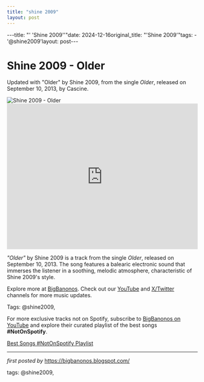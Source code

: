 ```yaml
---
title: "shine 2009"
layout: post
---
```

---title: "' 'Shine 2009''"date: 2024-12-16original_title: "'Shine 2009'"tags:  - '@shine2009'layout: post---<!-- Title of the Post --><h1 >Shine 2009 - Older</h1> <!-- Introductory Text --><p >Updated with "Older" by Shine 2009, from the single *Older*, released on September 10, 2013, by Cascine.</p> <!-- Featured Image --><div > <img src="https://i.ytimg.com/vi/mQfFVuNssuQ/maxresdefault.jpg" alt="Shine 2009 - Older" /></div> <!-- YouTube Video Embed --><div > <iframe width="100%" height="385" src="https://www.youtube.com/embed/mQfFVuNssuQ" title="Shine 2009 - Older" frameborder="0" allow="accelerometer; autoplay; clipboard-write; encrypted-media; gyroscope; picture-in-picture; web-share" referrerpolicy="strict-origin-when-cross-origin" allowfullscreen></iframe></div> <!-- Song Information --><div > <p><em>"Older"</em> by Shine 2009 is a track from the single *Older*, released on September 10, 2013. The song features a balearic electronic sound that immerses the listener in a soothing, melodic atmosphere, characteristic of Shine 2009's style.</p></div> <!-- Footer Links --><div > <p>Explore more at <a href="https://bigbanonos.blogspot.com/" target="_blank">BigBanonos</a>. Check out our <a href="https://www.youtube.com/@BigBanonos" target="_blank">YouTube</a> and <a href="https://x.com/bigbanonos" target="_blank">X/Twitter</a> channels for more music updates.</p></div> <!-- Tags --><p >Tags: @shine2009,</p><!--Subscribe and Playlist Links--><div>    <p>For more exclusive tracks not on Spotify, subscribe to <a href="https://www.youtube.com/@BigBanonos" target="_blank">BigBanonos on YouTube</a> and explore their curated playlist of the best songs <strong>#NotOnSpotify</strong>.</p>    <p><a href="https://www.youtube.com/playlist?list=PLtuNtuTatqI0kFahUCbtbfenC_ET5O_tr" target="_blank">Best Songs #NotOnSpotify Playlist<br /></a></p></div><hr /><p><em>first posted by</em> <a href="https://bigbanonos.blogspot.com/" rel="noopener" target="_new">https://bigbanonos.blogspot.com/</a></p><p>tags: @shine2009,</p>